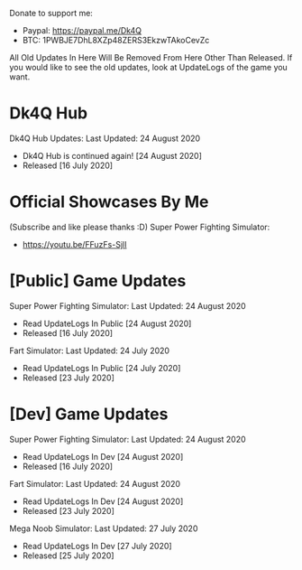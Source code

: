 Donate to support me:
- Paypal: https://paypal.me/Dk4Q
- BTC: 1PWBJE7DhL8XZp48ZERS3EkzwTAkoCevZc

All Old Updates In Here Will Be Removed From Here Other Than Released. If you would like to see the old updates, look at UpdateLogs of the game you want.

# Dk4Q Hub
Dk4Q Hub Updates:
Last Updated: 24 August 2020
- Dk4Q Hub is continued again! [24 August 2020]
- Released [16 July 2020]

# Official Showcases By Me
(Subscribe and like please thanks :D)
Super Power Fighting Simulator:
- https://youtu.be/FFuzFs-SjlI

# [Public] Game Updates

Super Power Fighting Simulator:
Last Updated: 24 August 2020
- Read UpdateLogs In Public [24 August 2020]
- Released [16 July 2020]

Fart Simulator:
Last Updated: 24 July 2020
- Read UpdateLogs In Public [24 July 2020]
- Released [23 July 2020]

# [Dev] Game Updates

Super Power Fighting Simulator:
Last Updated: 24 August 2020
- Read UpdateLogs In Dev [24 August 2020]
- Released [16 July 2020]

Fart Simulator:
Last Updated: 24 August 2020
- Read UpdateLogs In Dev [24 August 2020]
- Released [23 July 2020]

Mega Noob Simulator:
Last Updated: 27 July 2020
- Read UpdateLogs In Dev [27 July 2020]
- Released [25 July 2020]
